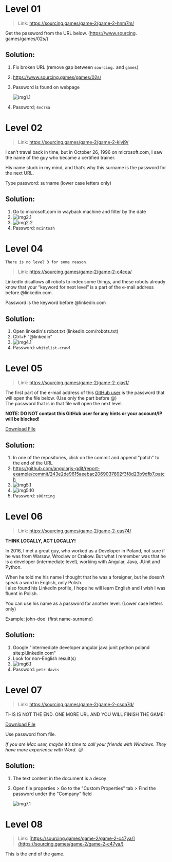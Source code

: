 # Level 01

> Link: https://sourcing.games/game-2/game-2-hnm7m/

Get the password from the URL below.
(https://www.sourcing. games/games/02s/)

## Solution:
1. Fix broken URL (remove gap between `sourcing.` and `games`)
2. https://www.sourcing.games/games/02s/
3. Password is found on webpage

	![img1.1](/images/20250612231050.png)
4. Password; `4vc7sa`

# Level 02

> Link: https://sourcing.games/game-2/game-2-klvj9/

I can’t travel back in time, but in October 26, 1996 on microsoft.com, I saw the name of the guy who became a certified trainer.

His name stuck in my mind, and that’s why this surname is the password for the next URL.

Type password: surname (lower case letters only)

## Solution:
1. Go to microsoft.com in wayback machine and filter by the date
2. ![img2.1](/images/20250819162717.png)
3. ![img2.2](/images/20250819162724.png)
4. Password: `mcintosh`

# Level 04

`There is no level 3 for some reason.`

> Link: https://sourcing.games/game-2/game-2-c4cca/

LinkedIn disallows all robots to index some things, and these robots already know that your “keyword for next level” is a part of the e-mail address before @linkedin.com.

Password is the keyword before @linkedin.com

## Solution:
1. Open linkedin's robot.txt (linkedin.com/robots.txt)
2. Ctrl+F "@linkedin"
3. ![img4.1](/images/20250819162733.png)
4. Password: `whitelist-crawl`

# Level 05

> Link: https://sourcing.games/game-2/game-2-cjas1/

The first part of the e-mail address of this [GitHub user](https://github.com/angularjs-gdit) is the password that will open the file below. (Use only the part before @)  
The password that is in that file will open the next level.  

**NOTE: DO NOT contact this GitHub user for any hints or your account/IP will be blocked!**

[Download FIle](https://sourcing.games/games/02s/githubuser.docx)

## Solution:
1. In one of the repositories, click on the commit and append "patch" to the end of the URL
2. https://github.com/angularjs-gdit/report-example/commit/243e2de9615aeebac2069037892f3f8d23b9dfb7.patch
3. 
	![img5.1](/images/20250819162741.png)
4. 
	![img5.10](/images/20250819162746.png)
5. Password: `s00rcing`

# Level 06

> Link: https://sourcing.games/game-2/game-2-cas74/

**THINK LOCALLY, ACT LOCALLY!**

In 2016, I met a great guy, who worked as a Developer in Poland, not sure if he was from Warsaw, Wroclaw or Crakow. But what I remember was that he is a developer (intermediate level), working with Angular, Java, JUnit and Python.

When he told me his name I thought that he was a foreigner, but he doesn’t speak a word in English, only Polish.  
I also found his LinkedIn profile, I hope he will learn English and I wish I was fluent in Polish.

You can use his name as a password for another level. (Lower case letters only)

Example: john-doe  (first name-surname)

## Solution:
1. Google "intermediate developer angular java junit python poland site:pl.linkedin.com"
2. Look for non-English result(s)
3. ![img6.1](/images/20250819162753.png)
4. Password: `petr-davis`

# Level 07

> Link: https://sourcing.games/game-2/game-2-csda7d/

THIS IS NOT THE END. ONE MORE URL AND YOU WILL FINISH THE GAME!

[Download File](https://sourcing.games/games/02s/one-more-url.docx)

Use password from file.

_If you are Mac user, maybe it’s time to call your friends with Windows. They have more experience with Word. 😉_

## Solution:
1. The text content in the document is a decoy
2. Open file properties > Go to the "Custom Properties" tab > Find the password under the "Company" field

	![img7.1](/images/20250819185620.png)

# Level 08

> Link: [https://sourcing.games/game-2/game-2-c47ya/](https://sourcing.games/game-2/game-2-c47ya/)

This is the end of the game.

